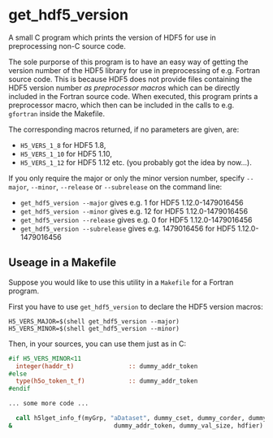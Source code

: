 # get_hdf5_version
A small C program which prints the version of HDF5 for use in preprocessing non-C source code.

The sole purporse of this program is to have an easy way of getting the version number
of the HDF5 library for use in preprocessing of e.g. Fortran source code.
This is because HDF5 does not provide files containing the HDF5 version number _as preprocessor macros_
which can be directly included in the Fortran source code.
When executed, this program prints a preprocessor macro, which then can be included
in the calls to e.g. `gfortran` inside the Makefile.

The corresponding macros returned, if no parameters are given, are:
* `H5_VERS_1_8`  for HDF5 1.8,
* `H5_VERS_1_10` for HDF5 1.10,
* `H5_VERS_1_12` for HDF5 1.12 etc. (you probably got the idea by now...).

If you only require the major or only the minor version number,
specify `--major`, `--minor`, `--release` or `--subrelease` on the command line:
* `get_hdf5_version --major` gives e.g.  1 for HDF5 1.12.0-1479016456
* `get_hdf5_version --minor` gives e.g. 12 for HDF5 1.12.0-1479016456
* `get_hdf5_version --release` gives e.g. 0 for HDF5 1.12.0-1479016456
* `get_hdf5_version --subrelease` gives e.g. 1479016456 for HDF5 1.12.0-1479016456

## Useage in a Makefile
Suppose you would like to use this utility in a `Makefile` for a Fortran program.

First you have to use `get_hdf5_version` to declare the HDF5 version macros:

```make
H5_VERS_MAJOR=$(shell get_hdf5_version --major)
H5_VERS_MINOR=$(shell get_hdf5_version --minor)
```

Then, in your sources, you can use them just as in C:

```fortran
#if H5_VERS_MINOR<11
  integer(haddr_t)               :: dummy_addr_token                           ! dummy argument for outputs of h5lget_info_f for HDF5 1.10
#else
  type(h5o_token_t_f)            :: dummy_addr_token                           ! dummy argument for outputs of h5lget_info_f for HDF5 1.12
#endif

... some more code ...

  call h5lget_info_f(myGrp, "aDataset", dummy_cset, dummy_corder, dummy_f_corder_valid, dummy_link_type, & 
&                            dummy_addr_token, dummy_val_size, hdfier)
```

